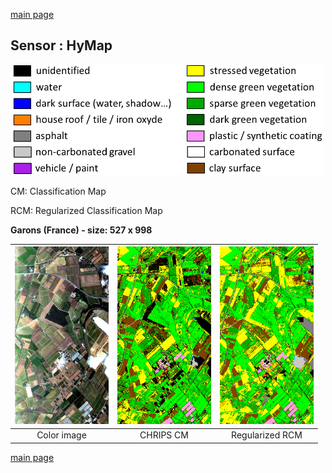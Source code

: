 [main page](index.md)</center>

## Sensor : HyMap

<p align="center">
<img src="Complements/Legende_classif_ligne_v2.png" width="500" />
</p>

CM: Classification Map

RCM: Regularized Classification Map


**Garons (France)  -  size: 527 x 998**

<img src="Images_COULEUR/HyMap_Garons_00_IMAGE.jpg" width="150" /> | <img src="Images_CLASSIF/HyMap_Garons_01_CLASSIF.png" width="150" /> | <img src="Images_REGUL/HyMap_Garons_02_REGUL.png" width="150" />
:-: | :-: | :-:
Color image | CHRIPS CM | Regularized RCM

[main page](index.md)

